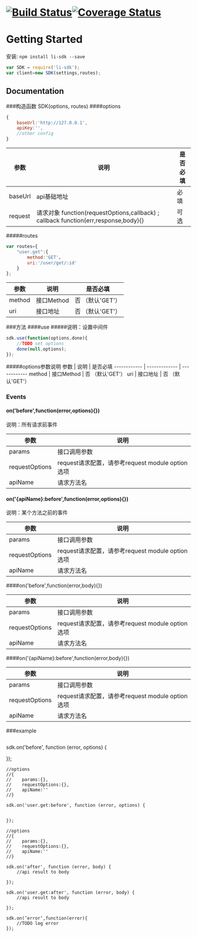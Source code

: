 #  [![Build Status](https://secure.travis-ci.org/liangyali/li-sdk.png?branch=master)](http://travis-ci.org/liangyali/li-sdk)[![Coverage Status](https://coveralls.io/repos/liangyali/li-sdk/badge.png?branch=master)](https://coveralls.io/r/liangyali/li-sdk?branch=master)
# Getting Started

安装: `npm install li-sdk --save`

```js
var SDK = require('li-sdk');
var client=new SDK(settings,routes);
```

## Documentation

###构造函数 SDK(options, routes)
####options

```js
{
	baseUrl:'http://127.0.0.1',
	apiKey:'',
	//other config
}
```

参数 | 说明 | 是否必填
------------ | ------------- | ------------
baseUrl | api基础地址   | 必填
request | 请求对象 function(requestOptions,callback) ; callback function(err,response,body){}   | 可选

#####routes

```js
var routes={
	"user.get":{
		method:'GET'，
		uri:'/user/get/:id'
	}
};
```

参数 | 说明 | 是否必填
------------ | ------------- | ------------
method | 接口Method   | 否 （默认'GET'）
uri | 接口地址   | 否 （默认'GET'）

###方法
####use
#####说明：设置中间件

```js
sdk.use(function(options,done){
	//TODO set options
	done(null,options);
});
```
#####options参数说明
参数 | 说明 | 是否必填
------------ | ------------- | ------------
method | 接口Method   | 否 （默认'GET'）
uri | 接口地址   | 否 （默认'GET'）


### Events
 
#### on('before',function(error,options){})
 说明：所有请求前事件

参数 | 说明 |
------------ | ------------- 
params | 接口调用参数 
requestOptions | request请求配置，请参考request module option 选项
apiName | 请求方法名

#### on('{apiName}:before',function(error,options){})
 说明：某个方法之前的事件

参数 | 说明 |
------------ | ------------- 
params | 接口调用参数 
requestOptions | request请求配置，请参考request module option 选项
apiName | 请求方法名


####on('before',function(error,body){})

参数 | 说明 |
------------ | ------------- 
params | 接口调用参数 
requestOptions | request请求配置，请参考request module option 选项
apiName | 请求方法名

####on('{apiName}:before',function(error,body){})

参数 | 说明 |
------------ | ------------- 
params | 接口调用参数 
requestOptions | request请求配置，请参考request module option 选项
apiName | 请求方法名

###example
> ```js
   sdk.on('before', function (error, options) {
    	
    	
   });
	
	//options
	//{
	//    params:{},
	//    requestOptions:{},
	//    apiName:''	
	//}
	
	sdk.on('user.get:before', function (error, options) {
    	
    	
	});
	
	//options
	//{
	//    params:{},
	//    requestOptions:{},
	//    apiName:''	
	//}
	
	sdk.on('after', function (error, body) {
    	//api result to body
    	
	});
	
	sdk.on('user.get:after', function (error, body) {
    	//api result to body
    	
	});
	
	sdk.on(’error‘,function(error){
		//TODO log error
	});	
   
```